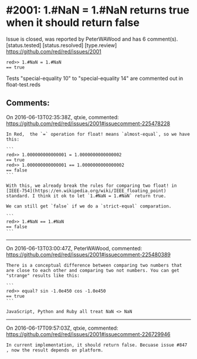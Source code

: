 
#2001: 1.#NaN = 1.#NaN returns true when it should return false
================================================================================
Issue is closed, was reported by PeterWAWood and has 6 comment(s).
[status.tested] [status.resolved] [type.review]
<https://github.com/red/red/issues/2001>

```
red>> 1.#NaN = 1.#NaN
== true
```

Tests "special-equality 10" to "special-equality 14" are commented out in float-test.reds



Comments:
--------------------------------------------------------------------------------

On 2016-06-13T02:35:38Z, qtxie, commented:
<https://github.com/red/red/issues/2001#issuecomment-225478228>

    In Red,  the `=` operation for float! means `almost-equal`, so we have this:
    
    ```
    red>> 1.000000000000001 = 1.0000000000000002
    == true
    red>> 1.000000000000001 == 1.0000000000000002
    == false
    ```
    
    With this, we already break the rules for comparing two float! in [IEEE-754](https://en.wikipedia.org/wiki/IEEE_floating_point) standard. I think it ok to let `1.#NaN = 1.#NaN` return true.
    
    We can still get `false` if we do a `strict-equal` comparation.
    
    ```
    red>> 1.#NaN == 1.#NaN
    == false
    ```

--------------------------------------------------------------------------------

On 2016-06-13T03:00:47Z, PeterWAWood, commented:
<https://github.com/red/red/issues/2001#issuecomment-225480389>

    There is a conceptual difference between comparing two numbers that are close to each other and comparing two not numbers. You can get "strange" results like this:
    
    ```
    red>> equal? sin -1.0e450 cos -1.0e450
    == true
    ```
    
    JavaScript, Python and Ruby all treat NaN <> NaN

--------------------------------------------------------------------------------

On 2016-06-17T09:57:03Z, qtxie, commented:
<https://github.com/red/red/issues/2001#issuecomment-226729946>

    In current implementation, it should return false. Becuase issue #847 , now the result depends on platform.

